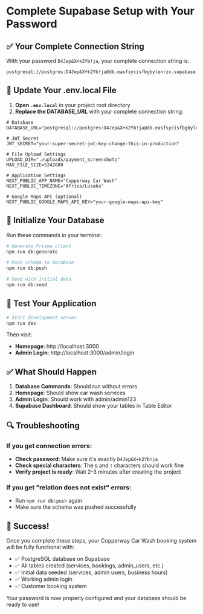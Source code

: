 # Complete Supabase Setup with Your Password

## ✅ Your Complete Connection String

With your password `D4Jep&X+k2Yb!ja`, your complete connection string is:

```
postgresql://postgres:D4Jep&X+k2Yb!ja@db.easfsycisfbgbylenrzv.supabase.co:5432/postgres
```

## 🔧 Update Your .env.local File

1. **Open `.env.local`** in your project root directory
2. **Replace the DATABASE_URL** with your complete connection string:

```env
# Database
DATABASE_URL="postgresql://postgres:D4Jep&X+k2Yb!ja@db.easfsycisfbgbylenrzv.supabase.co:5432/postgres"

# JWT Secret
JWT_SECRET="your-super-secret-jwt-key-change-this-in-production"

# File Upload Settings
UPLOAD_DIR="./uploads/payment_screenshots"
MAX_FILE_SIZE=5242880

# Application Settings
NEXT_PUBLIC_APP_NAME="Copperway Car Wash"
NEXT_PUBLIC_TIMEZONE="Africa/Lusaka"

# Google Maps API (optional)
NEXT_PUBLIC_GOOGLE_MAPS_API_KEY="your-google-maps-api-key"
```

## 🚀 Initialize Your Database

Run these commands in your terminal:

```bash
# Generate Prisma client
npm run db:generate

# Push schema to database
npm run db:push

# Seed with initial data
npm run db:seed
```

## 🧪 Test Your Application

```bash
# Start development server
npm run dev
```

Then visit:
- **Homepage**: http://localhost:3000
- **Admin Login**: http://localhost:3000/admin/login

## ✅ What Should Happen

1. **Database Commands**: Should run without errors
2. **Homepage**: Should show car wash services
3. **Admin Login**: Should work with admin/admin123
4. **Supabase Dashboard**: Should show your tables in Table Editor

## 🔍 Troubleshooting

### If you get connection errors:
- **Check password**: Make sure it's exactly `D4Jep&X+k2Yb!ja`
- **Check special characters**: The `&` and `!` characters should work fine
- **Verify project is ready**: Wait 2-3 minutes after creating the project

### If you get "relation does not exist" errors:
- Run `npm run db:push` again
- Make sure the schema was pushed successfully

## 🎉 Success!

Once you complete these steps, your Copperway Car Wash booking system will be fully functional with:
- ✅ PostgreSQL database on Supabase
- ✅ All tables created (services, bookings, admin_users, etc.)
- ✅ Initial data seeded (services, admin users, business hours)
- ✅ Working admin login
- ✅ Customer booking system

Your password is now properly configured and your database should be ready to use!
